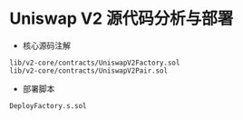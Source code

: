 # Uniswap V2 源代码分析与部署
- 核心源码注解
```
lib/v2-core/contracts/UniswapV2Factory.sol
lib/v2-core/contracts/UniswapV2Pair.sol
```
- 部署脚本
```
DeployFactory.s.sol
```
